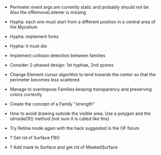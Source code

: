 - Perimeter event args are currently static and probably should not be. Also the ofRemoveListener is missing
- Hypha: each one must start from a different position in a central area of the Mycelium
- Hypha: implement forks
- Hypha: it must die

- Implement collision detection between families
- Consider 2-phased design: 1st hyphae, 2nd spores 

- Change Element cursor algorithm to tend towards the center so that the perimeter becomes less scattered
- Manage to overimpose Families keeping transparency and preserving colors correctly 

- Create the concept of a Family "strength"

- How to avoid drawing outside the visible area. Use a polygon and the isInsideOf() method (not sure it is called like this)
- Try Retina mode again with the hack suggested in the OF forum

- ? Get rid of Surface FBO
- ? Add mask to Surface and get rid of MaskedSurface
